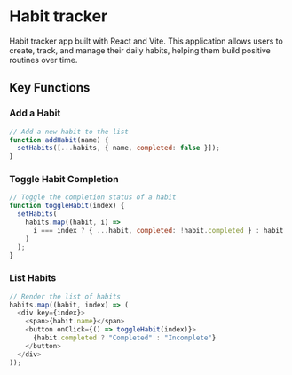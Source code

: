 # Habit tracker

Habit tracker app built with React and Vite. This application allows users to create, track, and manage their daily habits, helping them build positive routines over time.

## Key Functions

### Add a Habit

```javascript
// Add a new habit to the list
function addHabit(name) {
  setHabits([...habits, { name, completed: false }]);
}
```

### Toggle Habit Completion

```javascript
// Toggle the completion status of a habit
function toggleHabit(index) {
  setHabits(
    habits.map((habit, i) =>
      i === index ? { ...habit, completed: !habit.completed } : habit
    )
  );
}
```

### List Habits

```javascript
// Render the list of habits
habits.map((habit, index) => (
  <div key={index}>
    <span>{habit.name}</span>
    <button onClick={() => toggleHabit(index)}>
      {habit.completed ? "Completed" : "Incomplete"}
    </button>
  </div>
));
```



